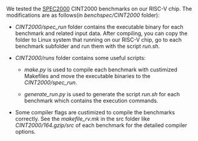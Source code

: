 We tested the [SPEC2000](https://www.spec.org/cpu2000/) CINT2000 benchmarks on our RISC-V chip. The modifications are as follows(in *benchspec/CINT2000* folder):

- *CINT2000/spec_run* folder contains the executable binary for each benchmark and related input data. After compiling, you can copy the folder to Linux system that running on our RISC-V chip, go to each benchmark subfolder and run them with the script *run.sh*.

- *CINT2000/runs* folder contains some useful scripts:
  
  - *make.py* is used to compile each benchmark with custimized Makefiles and move the executable binaries to the *CINT2000/spec_run*.
  
  - *generate_run.py* is used to generate the script *run.sh* for each benchmark which contains the execution commands.

- Some compiler flags are custimized to compile the benchmarks correctly. See the *makefile_rv.mk* in the src folder like *CINT2000/164.gzip/src* of each benchmark for the detailed compiler options. 
